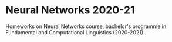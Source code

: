 # Neural Networks 2020-21

Homeworks on Neural Networks course, bachelor's programme in Fundamental and Computational Linguistics (2020-2021).
